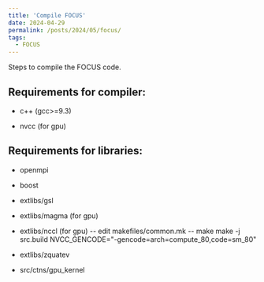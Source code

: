 ```yaml
---
title: 'Compile FOCUS'
date: 2024-04-29
permalink: /posts/2024/05/focus/
tags:
  - FOCUS
---
```


Steps to compile the FOCUS code.

## Requirements for compiler:

- c++ (gcc>=9.3)

- nvcc (for gpu)

## Requirements for libraries:

- openmpi

- boost

- extlibs/gsl

- extlibs/magma (for gpu)
    
- extlibs/nccl (for gpu)
    -- edit makefiles/common.mk
    -- make
    make -j src.build NVCC_GENCODE="-gencode=arch=compute_80,code=sm_80"

- extlibs/zquatev

- src/ctns/gpu_kernel

